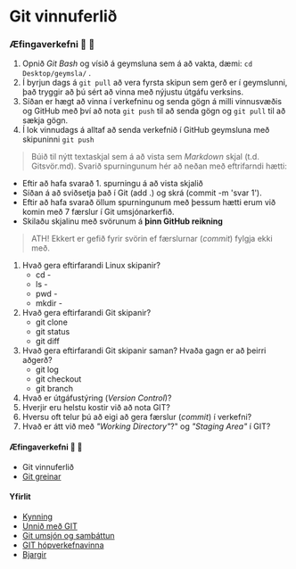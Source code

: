 # Git vinnuferlið

### Æfingaverkefni :running: :running:

1. Opnið *Git Bash* og vísið á geymsluna sem á að vakta, dæmi:  ```cd Desktop/geymsla/``` . 
2. Í byrjun dags á ```git pull``` að vera fyrsta skipun sem gerð er í geymslunni, það tryggir að þú sért að vinna með nýjustu útgáfu verksins. 
3. Síðan er hægt að vinna í verkefninu og senda gögn á milli vinnusvæðis og GitHub með því að nota  ```git push``` til að senda gögn og ```git pull```  til að sækja gögn. 
4. Í lok vinnudags á alltaf að senda verkefnið í GitHub geymsluna með skipuninni ```git push``` 

> Búið til nýtt textaskjal sem á að vista sem *Markdown* skjal (t.d. Gitsvör.md). Svarið spurningunum hér að neðan með eftrifarndi hætti:

* Eftir að hafa svarað 1. spurningu á að vista skjalið
* Síðan á að sviðsetja það í Git (add .) og skrá (commit -m 'svar 1'). 
* Eftir að hafa svarað öllum spurningunum með þessum hætti erum við komin með 7 færslur í Git umsjónarkerfið. 
* Skilaðu skjalinu með svörunum á **þinn GitHub reikning**

> ATH! Ekkert er gefið fyrir svörin ef færslurnar (*commit*) fylgja ekki með.

1. Hvað gera eftirfarandi Linux skipanir?
	* cd -
	* ls -
	* pwd -
	* mkdir -
2. Hvað gera eftirfarandi Git skipanir?
	* git clone
	* git status
	* git diff
3. Hvað gera eftirfarandi Git skipanir saman? Hvaða gagn er að þeirri aðgerð?
	* git log
	* git checkout
	* git branch
4. 	Hvað er útgáfustýring (*Version Control*)? 
5.	Hverjir eru helstu kostir við að nota GIT?
6.	Hversu oft telur þú að eigi að gera færslur (*commit*) í verkefni?
7.	Hvað er átt við með *"Working Directory"*?" og *"Staging Area"* í GIT?

#### Æfingaverkefni :running: :running:
* Git vinnuferlið
* [Git greinar](Greinar.md)

#### Yfirlit
* [Kynning](README.md)
* [Unnið með GIT](Git.md)
* [Git umsjón og samþáttun](Umsjón.md)
* [GIT hópverkefnavinna](Hópverkefnavinna.md)
* [Bjargir](Bjargir.md)
